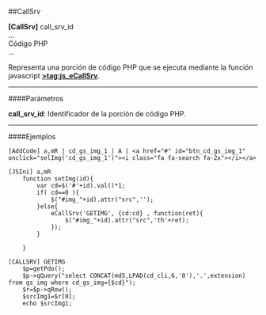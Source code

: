 ##CallSrv

**[CallSrv]** call_srv_id
<br>...<br>Código PHP<br>...


Representa una porción de código PHP que se ejecuta mediante la función javascript **[>tag:js_eCallSrv](eCallSrv)**.

- - -

####Parámetros

**call_srv_id**:
	Identificador de la porción de código PHP.

- - -

####Ejemplos

```
[AddCode] a,mR | cd_gs_img_1 | A | <a href="#" id="btn_cd_gs_img_1" onclick="selImg('cd_gs_img_1')"><i class="fa fa-search fa-2x"></i></a>

[JSIni] a,mR 
	function setImg(id){
		var cd=$('#'+id).val()*1;
		if( cd==0 ){
			$("#img_"+id).attr("src",'');
		}else{
			eCallSrv('GETIMG', {cd:cd} , function(ret){
				$("#img_"+id).attr("src",'th'+ret);
			});
		}

	}

[CALLSRV] GETIMG
	$p=getPdo();
	$p->qQuery("select CONCAT(md5,LPAD(cd_cli,6,'0'),'.',extension) from gs_img where cd_gs_img={$cd}");
	$r=$p->qRow();
	$srcImg1=$r[0];
	echo $srcImg1;
```